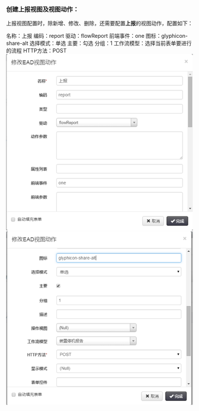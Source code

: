 ### 创建上报视图及视图动作：

上报视图配置时，除新增、修改、删除，还需要配置**上报**的视图动作，配置如下：

名称：上报
编码：report
驱动：flowReport
前端事件：one
图标：glyphicon-share-alt
选择模式：单选
主要：勾选
分组：1
工作流模型：选择当前表单要进行的流程
HTTP方法：POST
![PNG](..\images\workflow\1.png)
![PNG](..\images\workflow\2.png)